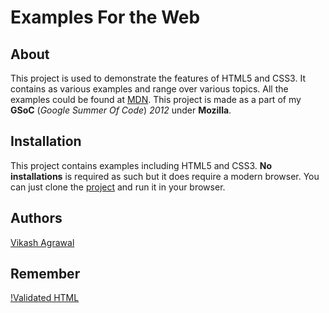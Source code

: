 Examples For the Web
====================

About
-----

This project is used to demonstrate the features of HTML5 and CSS3. It contains as various examples and range over various topics.
All the examples could be found at [MDN](https://developer.mozilla.org/).
This project is made as a part of my __GSoC__ (_Google_ _Summer_ _Of_ _Code_) _2012_ under __Mozilla__.


Installation
------------

This project contains examples including HTML5 and CSS3. __No__ __installations__ is required as such but it does require a modern browser.
You can just clone the [project](https://github.com/ivikash/Examples-for-the-web.git) and run it in your browser. 
 
Authors
-------

[Vikash Agrawal](mailto:vikashagrawal1990@gmail.com>)


Remember
-------- 

[!Validated HTML](/img/invalid.png)
